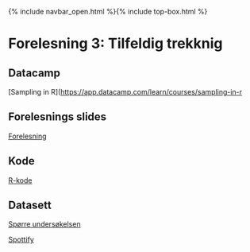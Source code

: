 {% include navbar_open.html %}{% include top-box.html %}
# Forelesning 3: Tilfeldig trekknig

## Datacamp
[Sampling in R](https://app.datacamp.com/learn/courses/sampling-in-r

## Forelesnings slides
[Forelesning](https://github.com/uit-sok-2009-h22/uit-sok-2009-h22.github.io/blob/main/filer/Sok%202009%20Forelesning%203.pptx)

## Kode 
[R-kode](https://github.com/uit-sok-2009-h22/uit-sok-2009-h22.github.io/blob/main/filer/Forelesning%203.R)


## Datasett
[Spørre undersøkelsen](https://github.com/uit-sok-2009-h22/uit-sok-2009-h22.github.io/blob/main/filer/spore_under.Rdata?raw=true)

[Spottify](https://github.com/uit-sok-2009-h22/uit-sok-2009-h22.github.io/blob/main/filer/spotify_2000_2020.r?raw=true)
